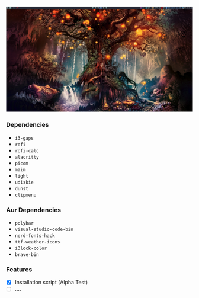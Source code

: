 ![screenshot](https://raw.githubusercontent.com/metalneox/dotfiles-i3/master/Screenshots/example.png)

### Dependencies

- `i3-gaps`
- `rofi`
- `rofi-calc`
- `alacritty`
- `picom`
- `maim`
- `light`
- `udiskie`
- `dunst`
- `clipmenu`

### Aur Dependencies

- `polybar`
- `visual-studio-code-bin`
- `nerd-fonts-hack`
- `ttf-weather-icons`
- `i3lock-color`
- `brave-bin`

### Features

- [x]  Installation script (Alpha Test)
- [ ]  ....
